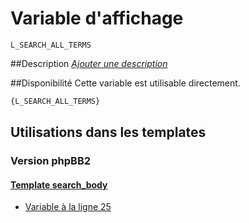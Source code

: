 # Variable d'affichage
```
L_SEARCH_ALL_TERMS
```


##Description
[*Ajouter une description*](https://fa-tvars.appspot.com/var/L_SEARCH_ALL_TERMS)

##Disponibilité
Cette variable est utilisable directement.

```html
{L_SEARCH_ALL_TERMS}
```

## Utilisations dans les templates

### Version phpBB2

#### [Template search_body](subsilver/search_body.md#readme)
* [Variable &agrave; la ligne 25](../subsilver/search_body.tpl#L25)